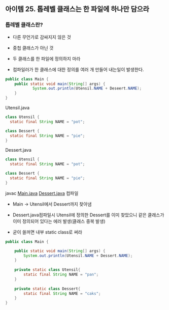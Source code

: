 ## 아이템 25. 톱레벨 클래스는 한 파일에 하나만 담으라

### 톱레벨 클래스란?
- 다른 무언가로 감싸지지 않은 것
- 중첩 클래스가 아닌 것

- 두 클래스를 한 파일에 정의하지 마라
- 컴파일러가 한 클래스에 대한 정의를 여러 개 만들어 내는일이 발생한다.

```java
public class Main {
    public static void main(String[] args) {
			System.out.println(Utensil.NAME + Deseert.NAME);
    }
}
```

Utensil.java

```java
class Utensil {
  static final String NAME = "pot";

class Dessert {
  static final String NAME = "pie";
}
```

Dessert.java

```java
class Utensil {
  static final String NAME = "pot";

class Dessert {
  static final String NAME = "pie";
}
```

javac [Main.java](http://main.java) [Dessert.java](http://dessert.java) 컴파일
- Main → Utensil에서 Dessert까지 찾아냄
- Dessert.java컴파일시 Utensil에 정의한 Dessert를 이미 찾았으니 같은 클래스가 이미 정의되어 있다는 에러 발생(클래스 중복 발생)

- 굳이 쓸꺼면 내부 static class로 써라
```java
public class Main {

    public static void main(String[] args) {
        System.out.println(Utensil.NAME + Dessert.NAME);
    }
    
    private static class Utensil{
        static final String NAME = "pan";
    }
    
    private static class Dessert{
        static final String NAME = "caks";
    }
}
```
